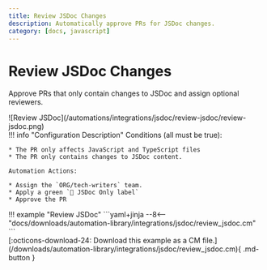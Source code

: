 ```yaml
---
title: Review JSDoc Changes
description: Automatically approve PRs for JSDoc changes.
category: [docs, javascript]
---
```

# Review JSDoc Changes

Approve PRs that only contain changes to JSDoc and assign optional reviewers.

<div class="automationImage" markdown="1">
![Review JSDoc](/automations/integrations/jsdoc/review-jsdoc/review-jsdoc.png)
</div>
<div class="automationDescription" markdown="1">
!!! info "Configuration Description"
    Conditions (all must be true):

    * The PR only affects JavaScript and TypeScript files
    * The PR only contains changes to JSDoc content.

    Automation Actions:

    * Assign the `ORG/tech-writers` team.
    * Apply a green `📓 JSDoc Only label`
    * Approve the PR

</div>
<div class="automationExample" markdown="1">
!!! example "Review JSDoc"
    ```yaml+jinja
    --8<-- "docs/downloads/automation-library/integrations/jsdoc/review_jsdoc.cm"
    ```
    <div class="result" markdown>
      <span>
      [:octicons-download-24: Download this example as a CM file.](/downloads/automation-library/integrations/jsdoc/review_jsdoc.cm){ .md-button }
      </span>
    </div>
</div>
